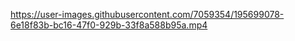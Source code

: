 

https://user-images.githubusercontent.com/7059354/195699078-6e18f83b-bc16-47f0-929b-33f8a588b95a.mp4

